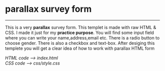 <h1>parallax survey form</h1> 
<hr/>
<p>This is a very <b>parallax</b> survey form. This templet is made with raw HTML & CSS. I made it just for my <b>practice purpose</b>. You will find some input field where you can write your name,address,email etc. There is a radio button to choose gender. There is also a checkbox and text-box. After desiging this templete you will get a clear idea of how to work with parallax HTML form </p>


<i>HTML code --> index.html</i> <br/>
<i>CSS code --> css/style.css</i><br/>
